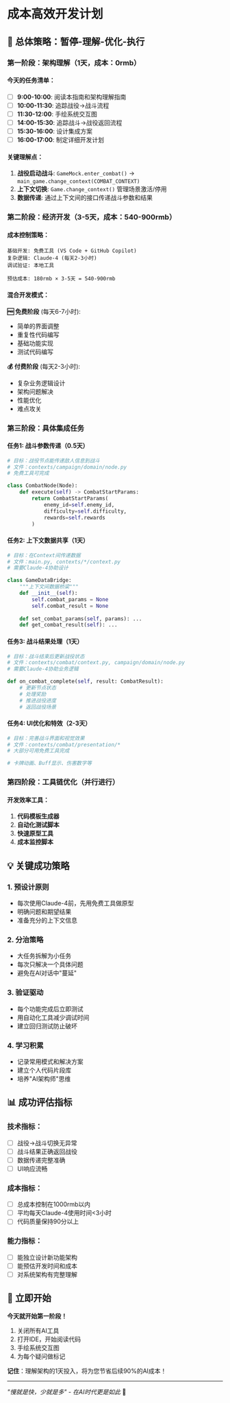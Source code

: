 # 成本高效开发计划

## 🎯 **总体策略：暂停-理解-优化-执行**

### **第一阶段：架构理解（1天，成本：0rmb）**

#### **今天的任务清单**：
- [ ] **9:00-10:00**: 阅读本指南和架构理解指南
- [ ] **10:00-11:30**: 追踪战役→战斗流程
- [ ] **11:30-12:00**: 手绘系统交互图
- [ ] **14:00-15:30**: 追踪战斗→战役返回流程  
- [ ] **15:30-16:00**: 设计集成方案
- [ ] **16:00-17:00**: 制定详细开发计划

#### **关键理解点**：
1. **战役启动战斗**: `GameMock.enter_combat()` → `main_game.change_context(COMBAT_CONTEXT)`
2. **上下文切换**: `Game.change_context()` 管理场景激活/停用
3. **数据传递**: 通过上下文间的接口传递战斗参数和结果

### **第二阶段：经济开发（3-5天，成本：540-900rmb）**

#### **成本控制策略**：
```
基础开发: 免费工具 (VS Code + GitHub Copilot)
复杂逻辑: Claude-4 (每天2-3小时)
调试验证: 本地工具

预估成本: 180rmb × 3-5天 = 540-900rmb
```

#### **混合开发模式**：

**🆓 免费阶段** (每天6-7小时):
- 简单的界面调整
- 重复性代码编写
- 基础功能实现
- 测试代码编写

**💰 付费阶段** (每天2-3小时):
- 复杂业务逻辑设计
- 架构问题解决
- 性能优化
- 难点攻关

### **第三阶段：具体集成任务**

#### **任务1: 战斗参数传递（0.5天）**
```python
# 目标：战役节点能传递敌人信息到战斗
# 文件：contexts/campaign/domain/node.py
# 免费工具可完成

class CombatNode(Node):
    def execute(self) -> CombatStartParams:
        return CombatStartParams(
            enemy_id=self.enemy_id,
            difficulty=self.difficulty,
            rewards=self.rewards
        )
```

#### **任务2: 上下文数据共享（1天）**
```python
# 目标：在Context间传递数据
# 文件：main.py, contexts/*/context.py  
# 需要Claude-4协助设计

class GameDataBridge:
    """上下文间数据桥梁"""
    def __init__(self):
        self.combat_params = None
        self.combat_result = None
    
    def set_combat_params(self, params): ...
    def get_combat_result(self): ...
```

#### **任务3: 战斗结果处理（1天）**
```python
# 目标：战斗结束后更新战役状态
# 文件：contexts/combat/context.py, campaign/domain/node.py
# 需要Claude-4协助业务逻辑

def on_combat_complete(self, result: CombatResult):
    # 更新节点状态
    # 处理奖励
    # 推进战役进度
    # 返回战役场景
```

#### **任务4: UI优化和特效（2-3天）**
```python
# 目标：完善战斗界面和视觉效果
# 文件：contexts/combat/presentation/*
# 大部分可用免费工具完成

# 卡牌动画、Buff显示、伤害数字等
```

### **第四阶段：工具链优化（并行进行）**

#### **开发效率工具**：
1. **代码模板生成器**
2. **自动化测试脚本**  
3. **快速原型工具**
4. **成本监控脚本**

## 💡 **关键成功策略**

### **1. 预设计原则**
- 每次使用Claude-4前，先用免费工具做原型
- 明确问题和期望结果
- 准备充分的上下文信息

### **2. 分治策略**
- 大任务拆解为小任务
- 每次只解决一个具体问题
- 避免在AI对话中"蔓延"

### **3. 验证驱动**
- 每个功能完成后立即测试
- 用自动化工具减少调试时间
- 建立回归测试防止破坏

### **4. 学习积累**
- 记录常用模式和解决方案
- 建立个人代码片段库
- 培养"AI架构师"思维

## 📊 **成功评估指标**

### **技术指标**：
- [ ] 战役→战斗切换无异常
- [ ] 战斗结果正确返回战役
- [ ] 数据传递完整准确
- [ ] UI响应流畅

### **成本指标**：
- [ ] 总成本控制在1000rmb以内
- [ ] 平均每天Claude-4使用时间<3小时
- [ ] 代码质量保持90分以上

### **能力指标**：
- [ ] 能独立设计新功能架构
- [ ] 能预估开发时间和成本
- [ ] 对系统架构有完整理解

## 🚀 **立即开始**

**今天就开始第一阶段！**
1. 关闭所有AI工具
2. 打开IDE，开始阅读代码
3. 手绘系统交互图
4. 为每个疑问做标记

**记住**：理解架构的1天投入，将为您节省后续90%的AI成本！

---

*"慢就是快，少就是多" - 在AI时代更是如此* 🎯 